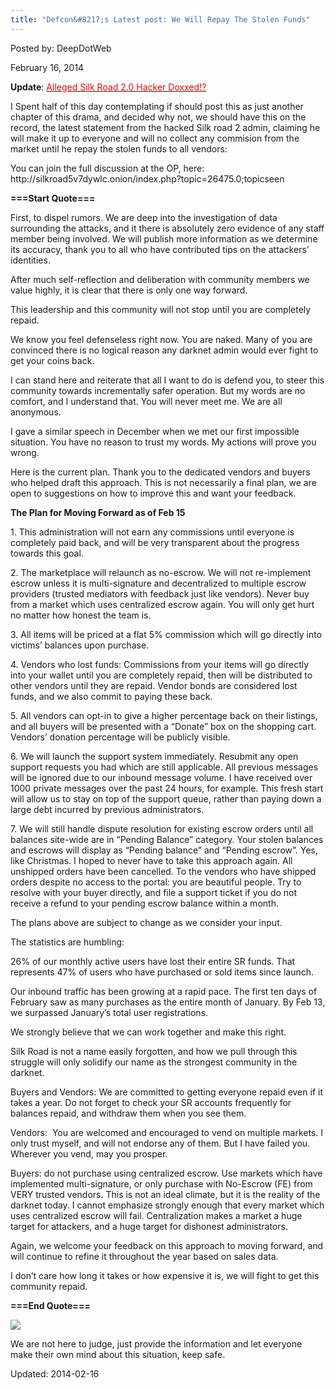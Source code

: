 ```yaml
---
title: "Defcon&#8217;s Latest post: We Will Repay The Stolen Funds"
---
```


Posted by: DeepDotWeb

<span>February 16, 2014</span>

<p><strong>Update</strong>: <span style="color: #ff0000;"><a title="Permalink to Alleged Silk Road 2.0 Hacker Doxxed!?" href="2014/02/18/alleged-silk-road-2-0-hacker-doxxed/" rel="bookmark"><span style="color: #ff0000;">Alleged Silk Road 2.0 Hacker Doxxed!?</span></a></span></p>
<p>I Spent half of this day contemplating if should post this as just another chapter of this drama, and decided why not, we should have this on the record, the latest statement from the hacked Silk road 2 admin, claiming he will make it up to everyone and will no collect any commision from the market until he repay the stolen funds to all vendors:</p>
<p>You can join the full discussion at the OP, here: http://silkroad5v7dywlc.onion/index.php?topic=26475.0;topicseen</p>
<p><strong>===Start Quote===</strong></p>
<p>First, to dispel rumors. We are deep into the investigation of data surrounding the attacks, and it there is absolutely zero evidence of any staff member being involved. We will publish more information as we determine its accuracy, thank you to all who have contributed tips on the attackers&#8217; identities.</p>
<p>After much self-reflection and deliberation with community members we value highly, it is clear that there is only one way forward.</p>
<p>This leadership and this community will not stop until you are completely repaid.</p>
<p>We know you feel defenseless right now. You are naked. Many of you are convinced there is no logical reason any darknet admin would ever fight to get your coins back.</p>
<p>I can stand here and reiterate that all I want to do is defend you, to steer this community towards incrementally safer operation. But my words are no comfort, and I understand that. You will never meet me. We are all anonymous.</p>
<p>I gave a similar speech in December when we met our first impossible situation. You have no reason to trust my words. My actions will prove you wrong.</p>
<p>Here is the current plan. Thank you to the dedicated vendors and buyers who helped draft this approach. This is not necessarily a final plan, we are open to suggestions on how to improve this and want your feedback.</p>
<p><strong>The Plan for Moving Forward as of Feb 15</strong></p>
<p>1. This administration will not earn any commissions until everyone is completely paid back, and will be very transparent about the progress towards this goal.</p>
<p>2. The marketplace will relaunch as no-escrow. We will not re-implement escrow unless it is multi-signature and decentralized to multiple escrow providers (trusted mediators with feedback just like vendors). Never buy from a market which uses centralized escrow again. You will only get hurt no matter how honest the team is.</p>
<p>3. All items will be priced at a flat 5% commission which will go directly into victims&#8217; balances upon purchase.</p>
<p>4. Vendors who lost funds: Commissions from your items will go directly into your wallet until you are completely repaid, then will be distributed to other vendors until they are repaid. Vendor bonds are considered lost funds, and we also commit to paying these back.</p>
<p>5. All vendors can opt-in to give a higher percentage back on their listings, and all buyers will be presented with a &#8220;Donate&#8221; box on the shopping cart. Vendors&#8217; donation percentage will be publicly visible.</p>
<p>6. We will launch the support system immediately. Resubmit any open support requests you had which are still applicable. All previous messages will be ignored due to our inbound message volume. I have received over 1000 private messages over the past 24 hours, for example. This fresh start will allow us to stay on top of the support queue, rather than paying down a large debt incurred by previous administrators.</p>
<p>7. We will still handle dispute resolution for existing escrow orders until all balances site-wide are in &#8220;Pending Balance&#8221; category. Your stolen balances and escrows will display as &#8220;Pending balance&#8221; and &#8220;Pending escrow&#8221;. Yes, like Christmas. I hoped to never have to take this approach again. All unshipped orders have been cancelled. To the vendors who have shipped orders despite no access to the portal: you are beautiful people. Try to resolve with your buyer directly, and file a support ticket if you do not receive a refund to your pending escrow balance within a month.</p>
<p>The plans above are subject to change as we consider your input.</p>
<p>The statistics are humbling:</p>
<p>26% of our monthly active users have lost their entire SR funds. That represents 47% of users who have purchased or sold items since launch.</p>
<p>Our inbound traffic has been growing at a rapid pace. The first ten days of February saw as many purchases as the entire month of January. By Feb 13, we surpassed January&#8217;s total user registrations.</p>
<p>We strongly believe that we can work together and make this right.</p>
<p>Silk Road is not a name easily forgotten, and how we pull through this struggle will only solidify our name as the strongest community in the darknet.</p>
<p>Buyers and Vendors: We are committed to getting everyone repaid even if it takes a year. Do not forget to check your SR accounts frequently for balances repaid, and withdraw them when you see them.</p>
<p>Vendors:  You are welcomed and encouraged to vend on multiple markets. I only trust myself, and will not endorse any of them. But I have failed you. Wherever you vend, may you prosper.</p>
<p>Buyers: do not purchase using centralized escrow. Use markets which have implemented multi-signature, or only purchase with No-Escrow (FE) from VERY trusted vendors. This is not an ideal climate, but it is the reality of the darknet today. I cannot emphasize strongly enough that every market which uses centralized escrow will fail. Centralization makes a market a huge target for attackers, and a huge target for dishonest administrators.</p>
<p>Again, we welcome your feedback on this approach to moving forward, and will continue to refine it throughout the year based on sales data.</p>
<p>I don&#8217;t care how long it takes or how expensive it is, we will fight to get this community repaid.</p>
<p><strong>===End Quote===</strong></p>
<img src="https://G-I-R.github.io/deepdotweb/imgs/2014/02/defcon4.png" />

<p>We are not here to judge, just provide the information and let everyone make their own mind about this situation, keep safe.</p>
</div>

Updated: 2014-02-16
    
